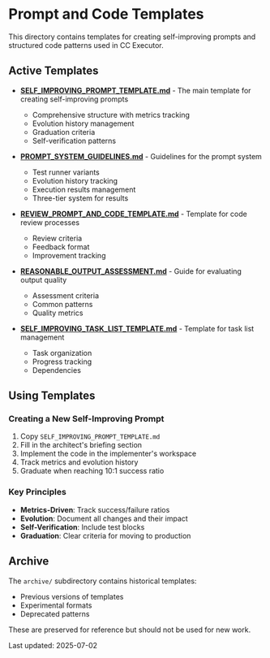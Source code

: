 # Prompt and Code Templates

This directory contains templates for creating self-improving prompts and structured code patterns used in CC Executor.

## Active Templates

- **[SELF_IMPROVING_PROMPT_TEMPLATE.md](SELF_IMPROVING_PROMPT_TEMPLATE.md)** - The main template for creating self-improving prompts
  - Comprehensive structure with metrics tracking
  - Evolution history management
  - Graduation criteria
  - Self-verification patterns

- **[PROMPT_SYSTEM_GUIDELINES.md](PROMPT_SYSTEM_GUIDELINES.md)** - Guidelines for the prompt system
  - Test runner variants
  - Evolution history tracking
  - Execution results management
  - Three-tier system for results

- **[REVIEW_PROMPT_AND_CODE_TEMPLATE.md](REVIEW_PROMPT_AND_CODE_TEMPLATE.md)** - Template for code review processes
  - Review criteria
  - Feedback format
  - Improvement tracking

- **[REASONABLE_OUTPUT_ASSESSMENT.md](REASONABLE_OUTPUT_ASSESSMENT.md)** - Guide for evaluating output quality
  - Assessment criteria
  - Common patterns
  - Quality metrics

- **[SELF_IMPROVING_TASK_LIST_TEMPLATE.md](SELF_IMPROVING_TASK_LIST_TEMPLATE.md)** - Template for task list management
  - Task organization
  - Progress tracking
  - Dependencies

## Using Templates

### Creating a New Self-Improving Prompt

1. Copy `SELF_IMPROVING_PROMPT_TEMPLATE.md`
2. Fill in the architect's briefing section
3. Implement the code in the implementer's workspace
4. Track metrics and evolution history
5. Graduate when reaching 10:1 success ratio

### Key Principles

- **Metrics-Driven**: Track success/failure ratios
- **Evolution**: Document all changes and their impact
- **Self-Verification**: Include test blocks
- **Graduation**: Clear criteria for moving to production

## Archive

The `archive/` subdirectory contains historical templates:
- Previous versions of templates
- Experimental formats
- Deprecated patterns

These are preserved for reference but should not be used for new work.

Last updated: 2025-07-02